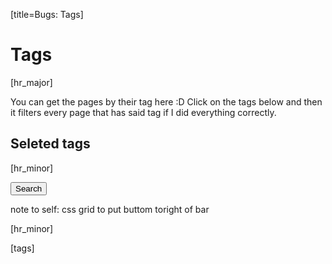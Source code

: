 [title=Bugs: Tags]
# Tags
[hr_major]

You can get the pages by their tag here :D Click on the tags below and then it filters every page that has said tag if I did everything correctly.


## Seleted tags
[hr_minor]  

<div id='search'>
    <div id='bugs-tags' class='tags-bar' data-list='[]'></div>
    <div><button class='button-search tags-bar' style='align-self: center'>Search</button></div>
</div>

note to self: css grid to put buttom toright of bar

[hr_minor]  

[tags]

